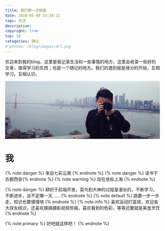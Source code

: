 ```yaml
---
title: 我们第一次相遇
date: 2018-05-04 23:38:11
tags: 生活
description: 
copyright: true
top: 10
categories: 随记
# photos: /blog/images/drl.png
---
```


欢迎来到我的blog，这里是我记录生活和一些事情的地方，这里会收录一些好的文章，值得学习的东西；也是一个随记的地方。我们的遇到就是缘分的开始，互相学习，互相认识。

![wo](https://raw.githubusercontent.com/Duanruilong/phone_drl/master/image/drlong.png)

<!-- more -->

# 我

{% note danger %} 来自七彩云南  {% endnote %}
{% note danger %} 读书于古都西安{% endnote %}
{% note warning %} 现在坐标上海  {% endnote %}

{% note danger %} 耕织于前端开发，菜鸟到大神的过程是漫长的，不断学习，不断进步，说不定哪一天......  {% endnote %}
{% note default %} 路要一步一步走，知识也要慢慢啃  {% endnote %}
{% note info %} 喜欢运动打篮球，欢迎各大球友结识，还喜欢搞搞摄影视频剪辑，喜欢看到的色彩，等等还要就是美食烹饪  {% endnote %}

{% note primary %} 好吧就这样吧！  {% endnote %}

